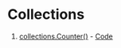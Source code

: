 # Collections

1. [collections.Counter()](https://www.hackerrank.com/challenges/collections-counter) - [Code](counter.py)